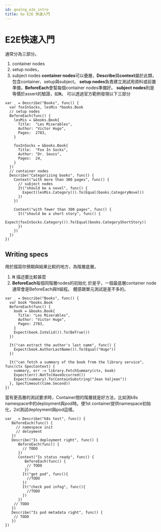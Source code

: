 ```yaml
---
id: goalng_e2e_intro
title: Go E2E 快速入門
---
```

# E2E快速入門
通常分為三部分。
1. container nodes
2. setup nodes，
3. subject nodes
**container nodes**可以疊層，**Describe**與**context**屬於此類，包含container、setup與subject。
**setup nodes**負責建立測試用資料或前置準備，**BeforeEach**會幫每個container nodes準備好。
**subject nodes**則是等價於assert的驗證，如**It**。
可以透過官方範例發現以下三部分
```golang
var _ = Describe("Books", func() {
  var foxInSocks, lesMis *books.Book
  // setup nodes
  BeforeEach(func() {
    lesMis = &books.Book{
      Title:  "Les Miserables",
      Author: "Victor Hugo",
      Pages:  2783,
    }

    foxInSocks = &books.Book{
      Title:  "Fox In Socks",
      Author: "Dr. Seuss",
      Pages:  24,
    }
  })
  // container nodes
  Describe("Categorizing books", func() {
    Context("with more than 300 pages", func() {
      // subject nodes
      It("should be a novel", func() {
        Expect(lesMis.Category()).To(Equal(books.CategoryNovel))
      })
    })

    Context("with fewer than 300 pages", func() {
      It("should be a short story", func() {
        Expect(foxInSocks.Category()).To(Equal(books.CategoryShortStory))
      })
    })
  })
})
```
## Writing specs
用於描寫你預期與結果比較的地方，為階層底層。
1. **It** 描述要比較甚麼
2. **BeforeEach**每個同階層nodes的初始化 
於是乎，一個最底層container node通常會是BeforeEach與It組程。
體感跟單元測試是差不多的。
```golang
var _ = Describe("Books", func() {
  var book *books.Book
  BeforeEach(func() {
    book = &books.Book{
      Title: "Les Miserables",
      Author: "Victor Hugo",
      Pages: 2783,
    }
    Expect(book.IsValid()).To(BeTrue())
  })

  It("can extract the author's last name", func() {
    Expect(book.AuthorLastName()).To(Equal("Hugo"))
  })

  It("can fetch a summary of the book from the library service", func(ctx SpecContext) {
    summary, err := library.FetchSummary(ctx, book)
    Expect(err).NotTo(HaveOccurred())
    Expect(summary).To(ContainSubstring("Jean Valjean"))
  }, SpecTimeout(time.Second))
})
```
當有更高層的測試要求時，Container間的階層就是好方法，比如測k8s namespace中的deployment與pod時。便1st container提供namespace初始化，2st測試deployment與pod這樣。
```golang
var _ = Describe("k8s test", func() {
   BeforeEach(func() {
     // namespace init
     // deloyment
   })
   Describe("Is deployment right", func() {
      BeforeEach(func() {
        // TODO
      })
      Context("Is status ready", func() {
         BeforeEach(func() {
          // TODO
         })
        It("get pod", func(){ 
          //TODO 
        })
        It("check pod infog", func(){
          //TODO
        })
      })
    // TODO
   })
   Describe("Is pod metadata right", func() {
    // TODO
   })
})
```
